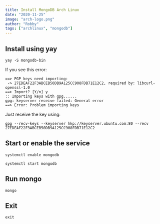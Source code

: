 ```yaml
---
title: Install MongoDB Arch Linux
date: "2020-11-25"
image: "arch-logo.png"
author: "Robby"
tags: ["archlinux", "mongodb"]
---
```


## Install using yay

```
yay -S mongodb-bin
```

If you see this error:

```
==> PGP keys need importing:
 -> 27EDEAF22F3ABCEB50DB9A125CC908FDB71E12C2, required by: libcurl-openssl-1.0
==> Import? [Y/n] y
:: Importing keys with gpg......
gpg: keyserver receive failed: General error
==> Error: Problem importing keys
```

Just receive the key using:

```
gpg --recv-keys --keyserver hkp://keyserver.ubuntu.com:80 --recv 27EDEAF22F3ABCEB50DB9A125CC908FDB71E12C2
```

## Start or enable the service

```
systemctl enable mongodb

systemctl start mongodb
```

## Run mongo

```
mongo
```

## Exit

```
exit
```
